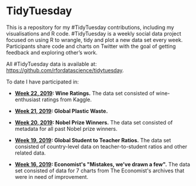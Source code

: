 # TidyTuesday
This is a repository for my #TidyTuesday contributions, including my visualisations and R code. #TidyTuesday is a weekly social data project focused on using R to wrangle, tidy and plot a new data set every week. Participants share code and charts on Twitter with the goal of getting feedback and exploring other’s work. 

All #TidyTuesday data is available at: https://github.com/rfordatascience/tidytuesday.

To date I have participated in:

- **[Week 22, 2019](https://github.com/kylie-foster/tidy_tuesday/tree/master/Week22_2019): Wine Ratings.**  The data set consisted of wine-enthusiast ratings from Kaggle.

- **[Week 21, 2019](https://github.com/kylie-foster/tidy_tuesday/tree/master/Week21_2019): Global Plastic Waste.**

- **[Week 20, 2019](https://github.com/kylie-foster/tidy_tuesday/tree/master/Week20_2019): Nobel Prize Winners.** The data set consisted of metadata for all past Nobel prize winners.

- **[Week 19, 2019](https://github.com/kylie-foster/tidy_tuesday/tree/master/Week19_2019): Global Student to Teacher Ratios.** The data set consisted of country-level data on teacher-to-student ratios and other related data.

- **[Week 16, 2019](https://github.com/kylie-foster/tidy_tuesday/tree/master/Week16_2019): Economist's "Mistakes, we’ve drawn a few".** The data set consisted of data for 7 charts from The Economist's archives that were in need of improvement.

